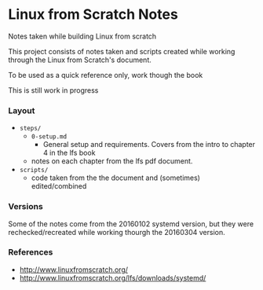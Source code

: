 # Linux from Scratch Notes
Notes taken while building Linux from scratch

This project consists of notes taken and scripts created while working through the Linux from Scratch's document.

To be used as a quick reference only, work though the book

This is still work in progress

### Layout
- `steps/`
  - `0-setup.md`
    - General setup and requirements. Covers from the intro to chapter 4 in the lfs book
  - notes on each chapter from the lfs pdf document.
- `scripts/`
  - code taken from the the document and (sometimes) edited/combined

### Versions
Some of the notes come from the 20160102 systemd version, but they were rechecked/recreated while working thourgh the 20160304 version.

### References
- http://www.linuxfromscratch.org/
- http://www.linuxfromscratch.org/lfs/downloads/systemd/
